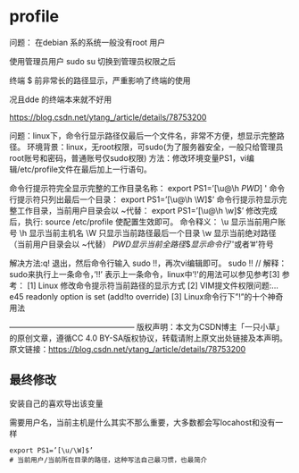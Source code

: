 # profile

问题： 在debian 系的系统一般没有root 用户

使用管理员用户 sudo su 切换到管理员权限之后

终端 $ 前非常长的路径显示，严重影响了终端的使用

况且dde 的终端本来就不好用

https://blog.csdn.net/ytang_/article/details/78753200

问题：linux下，命令行显示路径仅最后一个文件名，非常不方便，想显示完整路径。
环境背景：linux，无root权限，可sudo(为了服务器安全，一般只给管理员root账号和密码，普通账号仅sudo权限)
方法：修改环境变量PS1，vi编辑/etc/profile文件在最后加上一行语句。

命令行提示符完全显示完整的工作目录名称：
export PS1=’[\u@\h $PWD]$ '
命令行提示符只列出最后一个目录：
export PS1=’[\u@\h \W]$’
命令行提示符显示完整工作目录，当前用户目录会以 ~代替：
export PS1=’[\u@\h \w]$’
修改完成后，执行: source /etc/profile 使配置生效即可。
命令释义：
\u 显示当前用户账号
\h 显示当前主机名
\W 只显示当前路径最后一个目录
\w 显示当前绝对路径（当前用户目录会以 ~代替）
$PWD 显示当前全路径
\$ 显示命令行’$'或者’#'符号

解决方法:q! 退出，然后命令行输入 sudo !!，再次vi编辑即可。
sudo !! // 解释：sudo来执行上一条命令，’!!’ 表示上一条命令，linux中’!'的用法可以参见参考[3]
参考：
[1] Linux 修改命令提示符当前路径的显示方式
[2] VIM提文件权限问题:…e45 readonly option is set (add!to override)
[3] Linux命令行下”!”的十个神奇用法


————————————————
版权声明：本文为CSDN博主「一只小草」的原创文章，遵循CC 4.0 BY-SA版权协议，转载请附上原文出处链接及本声明。
原文链接：https://blog.csdn.net/ytang_/article/details/78753200


## 最终修改

安装自己的喜欢导出该变量

需要用户名，当前主机是什么其实不那么重要，大多数都会写locahost和没有一样

    export PS1=’[\u/\W]$’
    # 当前用户/当前所在目录的路径，这种写法自己最习惯，也最简介
